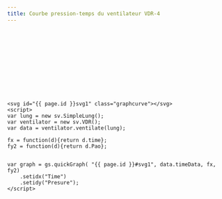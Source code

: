 ```yaml
---
title: Courbe pression-temps du ventilateur VDR-4
---
```

<svg id="svg2" class="graphcurve"></svg>

	<svg id="{{ page.id }}svg1" class="graphcurve"></svg>
	<script>
	var lung = new sv.SimpleLung();
	var ventilator = new sv.VDR();
	var data = ventilator.ventilate(lung);

	fx = function(d){return d.time};
	fy2 = function(d){return d.Pao};


	var graph = gs.quickGraph( "{{ page.id }}#svg1", data.timeData, fx, fy2)
		.setidx("Time")
		.setidy("Presure");
	</script>

<script>

	var lung = new sv.SimpleLung();
	var ventilator = new sv.VDR();
	ventilator.CPR=0;
	var data = ventilator.ventilate(lung);

	fx = function(d){return d.time};
	fy2 = function(d){return d.Pao};


	var graph = gs.quickGraph( "#svg2", data.timeData, fx, fy2).setidx("Time").setidy("Presure");

</script>
